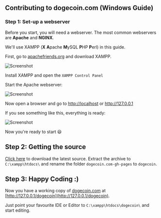 ## Contributing to dogecoin.com (Windows Guide)


### Step 1: Set-up a webserver

Before you start, you will need a webserver. The most common webservers are **Apache** and **NGINX**.

We'll use XAMPP (**X** **A**pache **M**ySQL **P**HP **P**erl) in this guide.

First, go to [apachefriends.org](https://apachefriends.org) and download XAMPP.

![Screenshot](https://i.imgur.com/661Em5t.jpg)

Install XAMPP and open the `XAMPP Control Panel`

Start the Apache webserver:

![Screenshot](https://i.imgur.com/rRq2cpv.png)

Now open a browser and go to [http://localhost](http://localhost) or http://127.0.0.1

If you see something like this, everything is ready:

![Screenshot](https://i.imgur.com/KVW0QZR.png)

Now you're ready to start :smiley:

## Step 2: Getting the source

[Click here](https://github.com/dogecoin/dogecoin.com/archive/gh-pages.zip) to download the latest source.
Extract the archive to `C:\xampp\htdocs\` and rename the folder `dogecoin.com-gh-pages` to `dogecoin`.

## Step 3: Happy Coding :)

Now you have a working copy of [dogecoin.com](https://dogecoin.com) at [http://127.0.0.1/dogecoin](http://127.0.0.1/dogecoin).

Just point your favourite IDE or Editor to `C:\xampp\htdocs\dogecoin\`  and start editing.
